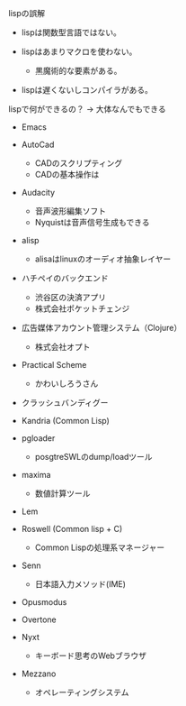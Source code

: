 






lispの誤解



- lispは関数型言語ではない。


- lispはあまりマクロを使わない。
    - 黒魔術的な要素がある。


- lispは遅くないしコンパイラがある。

lispで何ができるの？
→ 大体なんでもできる

    

- Emacs 
- AutoCad
    - CADのスクリプティング
    - CADの基本操作は
- Audacity
    - 音声波形編集ソフト
    - Nyquistは音声信号生成もできる
- alisp
    - alisaはlinuxのオーディオ抽象レイヤー

- ハチペイのバックエンド
    - 渋谷区の決済アプリ
    - 株式会社ポケットチェンジ

- 広告媒体アカウント管理システム（Clojure）
    - 株式会社オプト

- Practical Scheme
    - かわいしろうさん

- クラッシュバンディグー
- Kandria (Common Lisp)

- pgloader
    - posgtreSWLのdump/loadツール
- maxima
    - 数値計算ツール
- Lem
- Roswell (Common lisp + C)
    - Common Lispの処理系マネージャー
- Senn
    - 日本語入力メソッド(IME)
- Opusmodus
- Overtone
- Nyxt
    - キーボード思考のWebブラウザ
- Mezzano
    - オペレーティングシステム





















